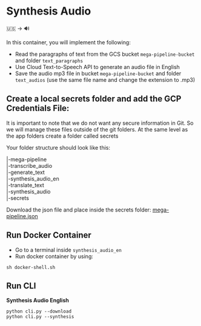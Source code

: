 # Synthesis Audio

🇺🇸 &rightarrow; 🔊

In this container, you will implement the following:
* Read the paragraphs of text from the GCS bucket `mega-pipeline-bucket` and folder `text_paragraphs`
* Use Cloud Text-to-Speech API to generate an audio file in English
* Save the audio mp3 file in bucket `mega-pipeline-bucket` and folder `text_audios` (use the same file name and change the extension to .mp3)


## Create a local secrets folder and add the GCP Credentials File:
It is important to note that we do not want any secure information in Git. So we will manage these files outside of the git folders. At the same level as the app folders create a folder called secrets

Your folder structure should look like this:

|-mega-pipeline<br>
    |-transcribe_audio<br>
    |-generate_text<br>
    |-synthesis_audio_en<br>
    |-translate_text<br>
    |-synthesis_audio<br>
|-secrets

Download the json file and place inside the secrets folder:
<a href="https://static.us.edusercontent.com/files/mlca0YEYdvkWPNEowJ0o4hOd" download>mega-pipeline.json</a>

## Run Docker Container
* Go to a terminal inside `synthesis_audio_en`
* Run docker container by using:
```
sh docker-shell.sh
```

## Run CLI
**Synthesis Audio English**
```
python cli.py --download
python cli.py --synthesis
```